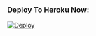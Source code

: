 ### Deploy To Heroku Now:
[![Deploy](https://www.herokucdn.com/deploy/button.svg)](https://heroku.com/deploy?template=https://github.com/sushantgirdhar/cacell_forcebot)
